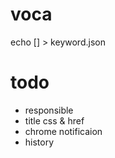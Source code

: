 # voca

echo [] > keyword.json

# todo
* responsible
* title css & href
* chrome notificaion
* history

